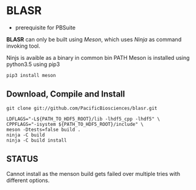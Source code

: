 # BLASR

* prerequisite for PBSuite

**BLASR** can only be built using *Meson*, which uses *Ninja* as command invoking tool.

Ninjs is avaible as a binary in common bin PATH
Meson is installed using python3.5 using pip3

`pip3 install meson`


## Download, Compile and Install

```
git clone git://github.com/PacificBiosciences/blasr.git

LDFLAGS="-L${PATH_TO_HDF5_ROOT}/lib -lhdf5_cpp -lhdf5" \
CPPFLAGS="-isystem ${PATH_TO_HDF5_ROOT}/include" \
meson -Dtests=false build .
ninja -C build
ninja -C build install

```

## STATUS

Cannot install as the menson build gets failed over multiple tries with different options. 
